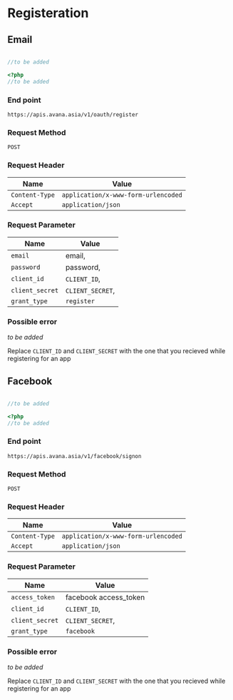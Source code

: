 # Registeration

## Email

```shell

```

```javascript
//to be added
```

```php
<?php
//to be added
```

### End point
`https://apis.avana.asia/v1/oauth/register`

### Request Method
`POST`

### Request Header
Name | Value
--- | ---
`Content-Type` | `application/x-www-form-urlencoded`
`Accept` | `application/json`

### Request Parameter
Name | Value
--- | ---
`email` | email,
`password` | password,
`client_id` | `CLIENT_ID`,
`client_secret` | `CLIENT_SECRET`,
`grant_type` | `register`

### Possible error
*to be added*

<aside class="notice">
    Replace <code>CLIENT_ID</code> and <code>CLIENT_SECRET</code> with the one that you recieved while registering for an app
</aside>

## Facebook

```shell

```

```javascript
//to be added
```

```php
<?php
//to be added
```

### End point
`https://apis.avana.asia/v1/facebook/signon`

### Request Method
`POST`

### Request Header
Name | Value
--- | ---
`Content-Type` | `application/x-www-form-urlencoded`
`Accept` | `application/json`

### Request Parameter
Name | Value
--- | ---
`access_token` | facebook access_token
`client_id` | `CLIENT_ID`,
`client_secret` | `CLIENT_SECRET`,
`grant_type` | `facebook`

### Possible error
*to be added*

<aside class="notice">
    Replace <code>CLIENT_ID</code> and <code>CLIENT_SECRET</code> with the one that you recieved while registering for an app
</aside>